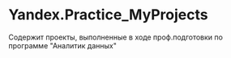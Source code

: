 # Yandex.Practice_MyProjects
Содержит проекты, выполненные в ходе проф.подготовки по программе "Аналитик данных"
